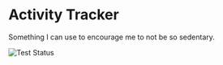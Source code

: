 # Activity Tracker
Something I can use to encourage me to not be so sedentary.

![Test Status](https://github.com/jamethy/activity-tracker/actions/workflows/go-build-and-test.yml/badge.svg)
